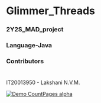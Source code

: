 # Glimmer_Threads
### 2Y2S_MAD_project

### Language-Java

### Contributors
#
#
#
IT20013950 - Lakshani N.V.M.


[![Demo CountPages alpha](https://share.gifyoutube.com/KzB6Gb.gif)](https://www.youtube.com/watch?v=ek1j272iAmc)
